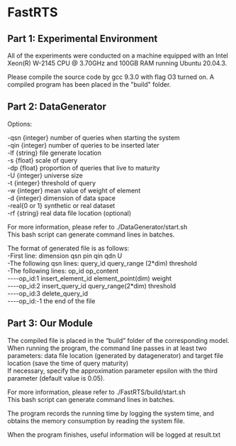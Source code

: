 # FastRTS
## Part 1: Experimental Environment

All of the experiments were conducted on a machine equipped with an Intel Xeon(R) W-2145 CPU @ 3.70GHz and 100GB RAM running Ubuntu 20.04.3.

Please compile the source code by gcc 9.3.0 with flag O3 turned on. A compiled program has been placed in the "build" folder.  

## Part 2: DataGenerator

Options:

-qsn {integer} number of queries when starting the system  
-qin {integer} number of queries to be inserted later  
-lf {string}  file generate location  
-s   {float}   scale of query  
-dp  {float}   proportion of queries that live to maturity  
-U   {integer} universe size  
-t   {integer} threshold of query  
-w   {integer} mean value of weight of element  
-d   {integer} dimension of data space  
-real{0 or 1}  synthetic or real dataset  
-rf {string}  real data file location (optional)

For more information, please refer to ./DataGenerator/start.sh  
This bash script can generate command lines in batches.  

The format of generated file is as follows:  
-First line: dimension qsn pin qin qdn U  
-The following qsn lines: query_id query_range (2\*dim) threshold  
-The following lines: op_id op_content  
----op_id:1 insert_element_id element_point(dim) weight  
----op_id:2 insert_query_id query_range(2\*dim) threshold  
----op_id:3 delete_query_id  
----op_id:-1 the end of the file

## Part 3: Our Module

The compiled file is placed in the “build” folder of the corresponding model.  
When running the program, the command line passes in at least two parameters: data file location (generated by datagenerator) and target file location (save the time of query maturity)  
If necessary, specify the approximation parameter epsilon with the third parameter (default value is 0.05).  

For more information, please refer to ./FastRTS/build/start.sh  
This bash script can generate command lines in batches.

The program records the running time by logging the system time, and obtains the memory consumption by reading the system file.

When the program finishes, useful information will be logged at result.txt



